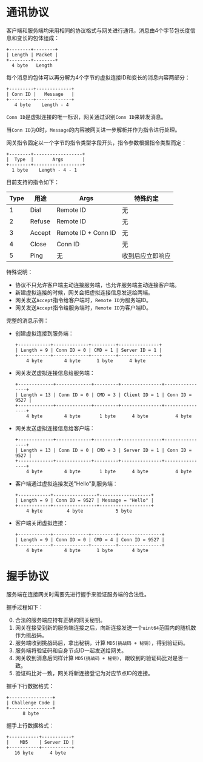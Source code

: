 通讯协议
=======

客户端和服务端均采用相同的协议格式与网关进行通讯，消息由4个字节包长度信息和变长的包体组成：

```
+--------+--------+
| Length | Packet |
+--------+--------+
  4 byte   Length
```

每个消息的包体可以再分解为4个字节的虚拟连接ID和变长的消息内容两部分：

```
+---------+-------------+
| Conn ID |   Message   |
+---------+-------------+
   4 byte    Length - 4
```

`Conn ID`是虚拟连接的唯一标识，网关通过识别`Conn ID`来转发消息。

当`Conn ID`为0时，`Message`的内容被网关进一步解析并作为指令进行处理。

网关指令固定以一个字节的指令类型字段开头，指令参数根据指令类型而定：

```
+--------+------------------+
|  Type  |       Args       |
+--------+------------------+
  1 byte    Length - 4 - 1
```

目前支持的指令如下：

| **Type** | **用途** | **Args** | **特殊约定** |
| ---- | ---- | ---- | ---- |
| 1 | Dial | Remote ID | 无 |
| 2 | Refuse | Remote ID | 无 |
| 3 | Accept | Remote ID + Conn ID | 无 |
| 4 | Close | Conn ID | 无 |
| 5 | Ping | 无 | 收到后应立即响应 |

特殊说明：

+ 协议不只允许客户端主动连接服务端，也允许服务端主动连接客户端。
+ 新建虚拟连接的时候，网关会把虚拟连接信息发送给两端。
+ 网关发送`Accept`指令给客户端时，`Remote ID`为服务端ID。
+ 网关发送`Accept`指令给服务端时，`Remote ID`为客户端ID。

完整的消息示例：

+ 创建虚拟连接到服务端：

	```
	+------------+-------------+---------+---------------+
	| Length = 9 | Conn ID = 0 | CMD = 1 | Server ID = 1 |
	+------------+-------------+---------+---------------+
        4 byte        4 byte      1 byte      4 byte
	```

+ 网关发送虚拟连接信息给服务端：

	```
	+-------------+-------------+---------+---------------+----------------+
	| Length = 13 | Conn ID = 0 | CMD = 3 | Client ID = 1 | Conn ID = 9527 |
	+-------------+-------------+---------+---------------+----------------+
	    4 byte        4 byte       1 byte      4 byte          4 byte
	```

+ 网关发送虚拟连接信息给客户端：

	```
	+-------------+-------------+---------+---------------+----------------+
	| Length = 13 | Conn ID = 0 | CMD = 3 | Server ID = 1 | Conn ID = 9527 |
	+-------------+-------------+---------+---------------+----------------+
	    4 byte        4 byte       1 byte      4 byte          4 byte
	```

+ 客户端通过虚拟连接发送"Hello"到服务端：

	```
	+------------+----------------+-------------------+
	| Length = 9 | Conn ID = 9527 | Message = "Hello" |
	+------------+----------------+-------------------+
        4 byte         4 byte            5 byte
	```

+ 客户端关闭虚拟连接：

	```
	+------------+-------------+---------+----------------+
	| Length = 9 | Conn ID = 0 | CMD = 4 | Conn ID = 9527 |
	+------------+-------------+---------+----------------+
        4 byte        4 byte      1 byte       4 byte
	```

握手协议
=======

服务端在连接网关时需要先进行握手来验证服务端的合法性。

握手过程如下：

0. 合法的服务端应持有正确的网关秘钥。
1. 网关在接受到新的服务端连接之后，向新连接发送一个`uint64`范围内的随机数作为挑战码。
2. 服务端收到挑战码后，拿出秘钥，计算 `MD5(挑战码 + 秘钥)`，得到验证码。
3. 服务端将验证码和自身节点ID一起发送给网关。
4. 网关收到消息后同样计算 `MD5(挑战码 + 秘钥)`，跟收到的验证码比对是否一致。
5. 验证码比对一致，网关将新连接登记为对应节点ID的连接。

握手下行数据格式：

```
+----------------+
| Challenge Code |
+----------------+
      8 byte
```

握手上行数据格式：

```
+-----------+-----------+
|    MD5    | Server ID |
+-----------+-----------+
   16 byte      4 byte
```
